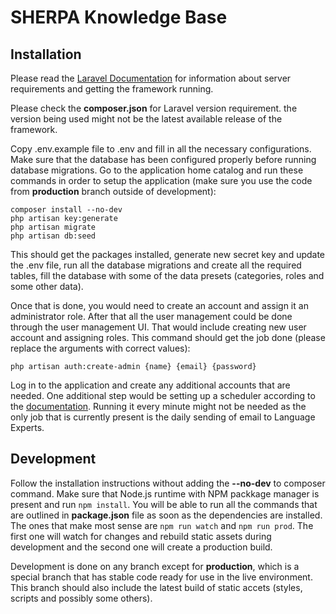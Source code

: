 # SHERPA Knowledge Base

## Installation

Please read the [Laravel Documentation](https://laravel.com/docs/8.x) for information about server requirements and getting the framework running.

Please check the **composer.json** for Laravel version requirement. the version being used might not be the latest available release of the framework.

Copy .env.example file to .env and fill in all the necessary configurations. Make sure that the database has been configured properly before running database migrations. Go to the application home catalog and run these commands in order to setup the application (make sure you use the code from **production** branch outside of development):

```
composer install --no-dev
php artisan key:generate
php artisan migrate
php artisan db:seed
```

This should get the packages installed, generate new secret key and update the .env file, run all the database migrations and create all the required tables, fill the database with some of the data presets (categories, roles and some other data).

Once that is done, you would need to create an account and assign it an administrator role. After that all the user management could be done through the user management UI. That would include creating new user account and assigning roles. This command should get the job done (please replace the arguments with correct values):

```
php artisan auth:create-admin {name} {email} {password}
```

Log in to the application and create any additional accounts that are needed. One additional step would be setting up a scheduler according to the [documentation](https://laravel.com/docs/8.x/scheduling#starting-the-scheduler). Running it every minute might not be needed as the only job that is currently present is the daily sending of email to Language Experts.

## Development

Follow the installation instructions without adding the **--no-dev** to composer command. Make sure that Node.js runtime with NPM packkage manager is present and run `npm install`. You will be able to run all the commands that are outlined in **package.json** file as soon as the dependencies are installed. The ones that make most sense are `npm run watch` and `npm run prod`. The first one will watch for changes and rebuild static assets during development and the second one will create a production build.

Development is done on any branch except for **production**, which is a special branch that has stable code ready for use in the live environment. This branch should also include the latest build of static accets (styles, scripts and possibly some others).